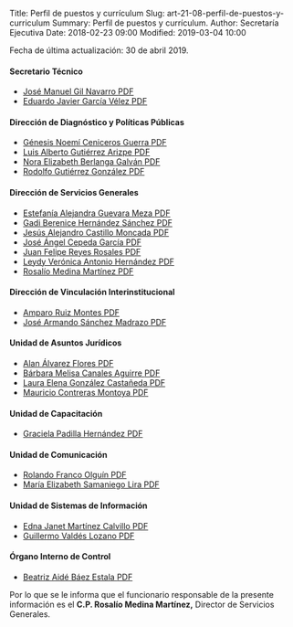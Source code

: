 Title: Perfil de puestos y currículum
Slug: art-21-08-perfil-de-puestos-y-curriculum
Summary: Perfil de puestos y currículum.
Author: Secretaría Ejecutiva
Date: 2018-02-23 09:00
Modified: 2019-03-04 10:00


Fecha de última actualización: 30 de abril 2019.

#### Secretario Técnico

* [José Manuel Gil Navarro <i class="fa fa-file-pdf-o" aria-hidden="true"></i> PDF](cv-jmgn.pdf)
* [Eduardo Javier García Vélez <i class="fa fa-file-pdf-o" aria-hidden="true"></i> PDF](cv-ejgv.pdf)

#### Dirección de Diagnóstico y Políticas Públicas

* [Génesis Noemí Ceniceros Guerra <i class="fa fa-file-pdf-o" aria-hidden="true"></i> PDF](cv-gncg.pdf)
* [Luis Alberto Gutiérrez Arizpe <i class="fa fa-file-pdf-o" aria-hidden="true"></i> PDF](cv-laga.pdf)
* [Nora Elizabeth Berlanga Galván <i class="fa fa-file-pdf-o" aria-hidden="true"></i> PDF](cv-nebg.pdf)
* [Rodolfo Gutiérrez González <i class="fa fa-file-pdf-o" aria-hidden="true"></i> PDF](cv-rgg.pdf)

#### Dirección de Servicios Generales

* [Estefanía Alejandra Guevara Meza <i class="fa fa-file-pdf-o" aria-hidden="true"></i> PDF](cv-eagm.pdf)
* [Gadi Berenice Hernández Sánchez <i class="fa fa-file-pdf-o" aria-hidden="true"></i> PDF](cv-gbhs.pdf)
* [Jesús Alejandro Castillo Moncada <i class="fa fa-file-pdf-o" aria-hidden="true"></i> PDF](cv-jacm.pdf)
* [José Ángel Cepeda García <i class="fa fa-file-pdf-o" aria-hidden="true"></i> PDF](cv-jacg.pdf)
* [Juan Felipe Reyes Rosales <i class="fa fa-file-pdf-o" aria-hidden="true"></i> PDF](cv-jfrr.pdf)
* [Leydy Verónica Antonio Hernández <i class="fa fa-file-pdf-o" aria-hidden="true"></i> PDF](cv-lvah.pdf)
* [Rosalío Medina Martínez <i class="fa fa-file-pdf-o" aria-hidden="true"></i> PDF](cv-rmm.pdf)

#### Dirección de Vinculación Interinstitucional

* [Amparo Ruiz Montes <i class="fa fa-file-pdf-o" aria-hidden="true"></i> PDF](cv-arm.pdf)
* [José Armando Sánchez Madrazo <i class="fa fa-file-pdf-o" aria-hidden="true"></i> PDF](cv-jasm.pdf)

#### Unidad de Asuntos Jurídicos

* [Alan Álvarez Flores <i class="fa fa-file-pdf-o" aria-hidden="true"></i> PDF](cv-aaf.pdf)
* [Bárbara Melisa Canales Aguirre <i class="fa fa-file-pdf-o" aria-hidden="true"></i> PDF](cv-bmca.pdf)
* [Laura Elena González Castañeda <i class="fa fa-file-pdf-o" aria-hidden="true"></i> PDF](cv-legc.pdf)
* [Mauricio Contreras Montoya <i class="fa fa-file-pdf-o" aria-hidden="true"></i> PDF](cv-mcm.pdf)

#### Unidad de Capacitación

* [Graciela Padilla Hernández <i class="fa fa-file-pdf-o" aria-hidden="true"></i> PDF](cv-gph.pdf)

#### Unidad de Comunicación

* [Rolando Franco Olguín <i class="fa fa-file-pdf-o" aria-hidden="true"></i> PDF](cv-rfo.pdf)
* [María Elizabeth Samaniego Lira <i class="fa fa-file-pdf-o" aria-hidden="true"></i> PDF](cv-mesl.pdf)

#### Unidad de Sistemas de Información

* [Edna Janet Martínez Calvillo <i class="fa fa-file-pdf-o" aria-hidden="true"></i> PDF](cv-ejmc.pdf)
* [Guillermo Valdés Lozano <i class="fa fa-file-pdf-o" aria-hidden="true"></i> PDF](cv-gvl.pdf)

#### Órgano Interno de Control

* [Beatriz Aidé Báez Estala <i class="fa fa-file-pdf-o" aria-hidden="true"></i> PDF](cv-babe.pdf)

Por lo que se le informa que el funcionario responsable de la presente información es el **C.P. Rosalío Medina Martínez,** Director de Servicios Generales.
